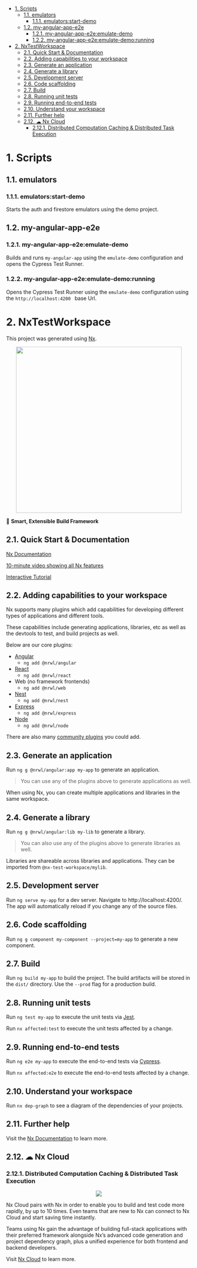- [1. Scripts](#1-scripts)
  - [1.1. emulators](#11-emulators)
    - [1.1.1. emulators:start-demo](#111-emulatorsstart-demo)
  - [1.2. my-angular-app-e2e](#12-my-angular-app-e2e)
    - [1.2.1. my-angular-app-e2e:emulate-demo](#121-my-angular-app-e2eemulate-demo)
    - [1.2.2. my-angular-app-e2e:emulate-demo:running](#122-my-angular-app-e2eemulate-demorunning)
- [2. NxTestWorkspace](#2-nxtestworkspace)
  - [2.1. Quick Start & Documentation](#21-quick-start--documentation)
  - [2.2. Adding capabilities to your workspace](#22-adding-capabilities-to-your-workspace)
  - [2.3. Generate an application](#23-generate-an-application)
  - [2.4. Generate a library](#24-generate-a-library)
  - [2.5. Development server](#25-development-server)
  - [2.6. Code scaffolding](#26-code-scaffolding)
  - [2.7. Build](#27-build)
  - [2.8. Running unit tests](#28-running-unit-tests)
  - [2.9. Running end-to-end tests](#29-running-end-to-end-tests)
  - [2.10. Understand your workspace](#210-understand-your-workspace)
  - [2.11. Further help](#211-further-help)
  - [2.12. ☁ Nx Cloud](#212--nx-cloud)
    - [2.12.1. Distributed Computation Caching & Distributed Task Execution](#2121-distributed-computation-caching--distributed-task-execution)

# 1. Scripts

## 1.1. emulators

### 1.1.1. emulators:start-demo

Starts the auth and firestore emulators using the demo project.

## 1.2. my-angular-app-e2e

### 1.2.1. my-angular-app-e2e:emulate-demo

Builds and runs `my-angular-app` using the `emulate-demo` configuration and opens the Cypress Test Runner.

### 1.2.2. my-angular-app-e2e:emulate-demo:running

Opens the Cypress Test Runner using the `emulate-demo` configuration using the `http://localhost:4200 ` base Url.

# 2. NxTestWorkspace

This project was generated using [Nx](https://nx.dev).

<p style="text-align: center;"><img src="https://raw.githubusercontent.com/nrwl/nx/master/images/nx-logo.png" width="450"></p>

🔎 **Smart, Extensible Build Framework**

## 2.1. Quick Start & Documentation

[Nx Documentation](https://nx.dev/angular)

[10-minute video showing all Nx features](https://nx.dev/getting-started/intro)

[Interactive Tutorial](https://nx.dev/tutorial/01-create-application)

## 2.2. Adding capabilities to your workspace

Nx supports many plugins which add capabilities for developing different types of applications and different tools.

These capabilities include generating applications, libraries, etc as well as the devtools to test, and build projects as well.

Below are our core plugins:

- [Angular](https://angular.io)
  - `ng add @nrwl/angular`
- [React](https://reactjs.org)
  - `ng add @nrwl/react`
- Web (no framework frontends)
  - `ng add @nrwl/web`
- [Nest](https://nestjs.com)
  - `ng add @nrwl/nest`
- [Express](https://expressjs.com)
  - `ng add @nrwl/express`
- [Node](https://nodejs.org)
  - `ng add @nrwl/node`

There are also many [community plugins](https://nx.dev/community) you could add.

## 2.3. Generate an application

Run `ng g @nrwl/angular:app my-app` to generate an application.

> You can use any of the plugins above to generate applications as well.

When using Nx, you can create multiple applications and libraries in the same workspace.

## 2.4. Generate a library

Run `ng g @nrwl/angular:lib my-lib` to generate a library.

> You can also use any of the plugins above to generate libraries as well.

Libraries are shareable across libraries and applications. They can be imported from `@nx-test-workspace/mylib`.

## 2.5. Development server

Run `ng serve my-app` for a dev server. Navigate to http://localhost:4200/. The app will automatically reload if you change any of the source files.

## 2.6. Code scaffolding

Run `ng g component my-component --project=my-app` to generate a new component.

## 2.7. Build

Run `ng build my-app` to build the project. The build artifacts will be stored in the `dist/` directory. Use the `--prod` flag for a production build.

## 2.8. Running unit tests

Run `ng test my-app` to execute the unit tests via [Jest](https://jestjs.io).

Run `nx affected:test` to execute the unit tests affected by a change.

## 2.9. Running end-to-end tests

Run `ng e2e my-app` to execute the end-to-end tests via [Cypress](https://www.cypress.io).

Run `nx affected:e2e` to execute the end-to-end tests affected by a change.

## 2.10. Understand your workspace

Run `nx dep-graph` to see a diagram of the dependencies of your projects.

## 2.11. Further help

Visit the [Nx Documentation](https://nx.dev/angular) to learn more.

## 2.12. ☁ Nx Cloud

### 2.12.1. Distributed Computation Caching & Distributed Task Execution

<p style="text-align: center;"><img src="https://raw.githubusercontent.com/nrwl/nx/master/images/nx-cloud-card.png"></p>

Nx Cloud pairs with Nx in order to enable you to build and test code more rapidly, by up to 10 times. Even teams that are new to Nx can connect to Nx Cloud and start saving time instantly.

Teams using Nx gain the advantage of building full-stack applications with their preferred framework alongside Nx’s advanced code generation and project dependency graph, plus a unified experience for both frontend and backend developers.

Visit [Nx Cloud](https://nx.app/) to learn more.
